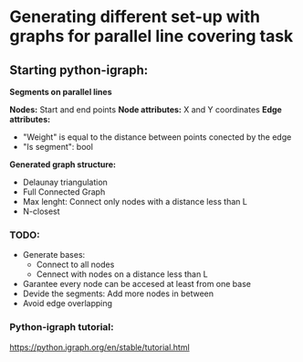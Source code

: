 # Generating different set-up with graphs for parallel line covering task

## Starting python-igraph:

<b> Segments on parallel lines </b>

<b> Nodes:</b> Start and end points 
<b> Node attributes:</b> X and Y coordinates
<b> Edge attributes:</b> 
* "Weight" is equal to the distance between points conected by the edge
* "Is segment": bool

<b> Generated graph structure:</b> 
* Delaunay triangulation
* Full Connected Graph
* Max lenght: Connect only nodes with a distance less than L
* N-closest

### TODO:
* Generate bases:
  * Connect to all nodes
  * Cennect with nodes on a distance less than L
* Garantee every node can be accesed at least from one base
* Devide the segments: Add more nodes in between
* Avoid edge overlapping
 
### Python-igraph tutorial:
https://python.igraph.org/en/stable/tutorial.html
